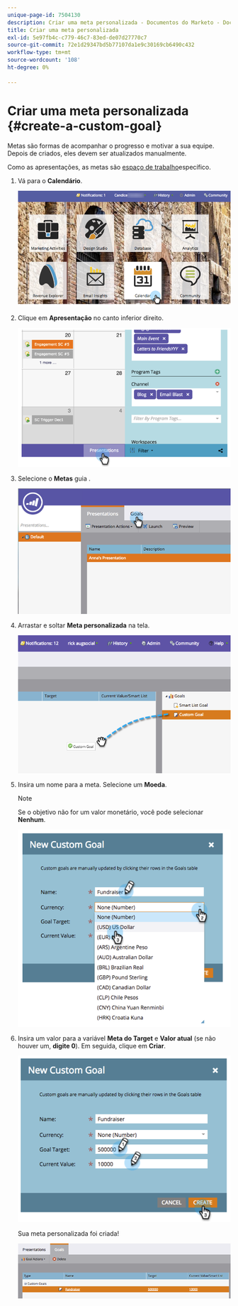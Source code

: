 ```yaml
---
unique-page-id: 7504130
description: Criar uma meta personalizada - Documentos do Marketo - Documentação do produto
title: Criar uma meta personalizada
exl-id: 5e97fb4c-c779-46c7-83ed-de07d27770c7
source-git-commit: 72e1d29347bd5b77107da1e9c30169cb6490c432
workflow-type: tm+mt
source-wordcount: '108'
ht-degree: 0%

---
```


# Criar uma meta personalizada {#create-a-custom-goal}

Metas são formas de acompanhar o progresso e motivar a sua equipe. Depois de criados, eles devem ser atualizados manualmente.

Como as apresentações, as metas são [espaço de trabalho](/help/marketo/product-docs/administration/workspaces-and-person-partitions/understanding-workspaces-and-person-partitions.md)específico.

1. Vá para o **Calendário**.

   ![](assets/2017-05-10-15-30-47-2.png)

1. Clique em **Apresentação** no canto inferior direito.

   ![](assets/image2015-3-24-12-3a2-3a55.png)

1. Selecione o **Metas** guia .

   ![](assets/image2015-3-26-12-3a24-3a49.png)

1. Arrastar e soltar **Meta personalizada** na tela.

   ![](assets/image2015-3-24-12-3a32-3a45.png)

1. Insira um nome para a meta. Selecione um **Moeda**.

   >[!NOTE]
   >
   >Se o objetivo não for um valor monetário, você pode selecionar **Nenhum**.

   ![](assets/image2015-3-24-12-3a36-3a0.png)

1. Insira um valor para a variável **Meta do Target** e **Valor atual** (se não houver um, **digite 0**). Em seguida, clique em **Criar**.

   ![](assets/image2015-3-24-12-3a39-3a28.png)

   Sua meta personalizada foi criada!

   ![](assets/image2015-3-24-12-3a41-3a43.png)
